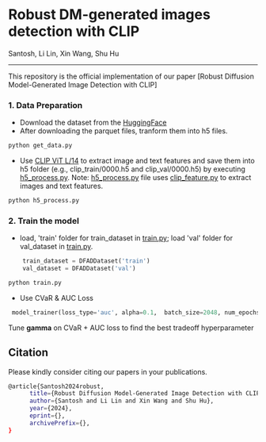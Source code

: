 # Robust DM-generated images detection with CLIP
Santosh, Li Lin, Xin Wang, Shu Hu
_________________
This repository is the official implementation of our paper [Robust Diffusion Model-Generated Image Detection with CLIP]

### 1. Data Preparation
* Download the dataset from the [HuggingFace](https://huggingface.co/datasets/elsaEU/ELSA_D3)
* After downloading the parquet files, tranform them into h5 files.
```python
python get_data.py
```
* Use [CLIP ViT L/14](https://github.com/openai/CLIP) to extract image and text features and save them into h5 folder (e.g., clip_train/0000.h5 and clip_val/0000.h5) by executing [h5_process.py](./h5_process.py).
Note: [h5_process.py](./h5_process.py) file uses [clip_feature.py](./clip_feature.py) to extract images and text features.
```python
python h5_process.py
```

### 2. Train the model 
* load, 'train' folder for train_dataset in [train.py](./train.py); load 'val' folder for val_dataset in [train.py](./train.py).

```python
    train_dataset = DFADDataset('train')
    val_dataset = DFADDataset('val')
```

```python
python train.py
```

* Use CVaR & AUC Loss

```python
 model_trainer(loss_type='auc', alpha=0.1,  batch_size=2048, num_epochs=32)
```
Tune **gamma** on CVaR + AUC loss to find the best tradeoff hyperparameter

## Citation
Please kindly consider citing our papers in your publications. 
```bash
@article{Santosh2024robust,
      title={Robust Diffusion Model-Generated Image Detection with CLIP}, 
      author={Santosh and Li Lin and Xin Wang and Shu Hu},
      year={2024},
      eprint={},
      archivePrefix={},
}
```
  
